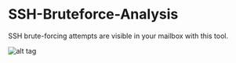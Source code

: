 # SSH-Bruteforce-Analysis
SSH brute-forcing attempts are visible in your mailbox with this tool.

![alt tag](https://s4.postimg.org/6rteg0zzx/Whats_App_Image_2017_02_16_at_21_24_43.jpg)
